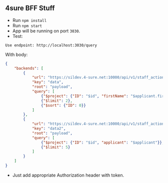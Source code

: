 ## 4sure BFF Stuff

- Run `npm install`
- Run `npm start`
- App will be running on port `3030`.
- Test:
```
Use endpoint: http://localhost:3030/query
```
With body:
```json
{
	"backends": [
		{
			"url": "https://sildev.4-sure.net:10000/api/v1/staff_action/get_summary/",
			"key": "data",
			"root": "payload",
			"query": [
				{"$project": {"ID": "$id", "firstName": "$applicant.first_name", "lastName": "$applicant.surname"}},
				{"$limit": 2},
				{"$sort": {"ID": 0}}
			]
		},
		{
			"url": "https://sildev.4-sure.net:10000/api/v1/staff_action/get_summary/",
			"key": "data2",
			"root": "payload",
			"query": [
				{"$project": {"ID": "$id", "applicant": "$applicant"}},
				{"$limit": 5}
			]
		}
	]
}
```

- Just add appropriate Authorization header with token.
